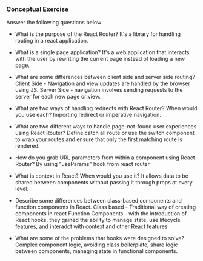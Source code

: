 ### Conceptual Exercise

Answer the following questions below:

- What is the purpose of the React Router?
  It's a library for handling routing in a react application.

- What is a single page application?
  It's a web application that interacts with the user by rewriting the current page instead of loading a new page.

- What are some differences between client side and server side routing?
  Client Side - Navigation and view updates are handled by the browser using JS.
  Server Side - navigation involves sending requests to the server for each new page or view.

- What are two ways of handling redirects with React Router? When would you use each?
  Importing redirect or imperative navigation.

- What are two different ways to handle page-not-found user experiences using React Router?
  Define catch all route or use the switch component to wrap your routes and ensure that only the first matching route is rendered.

- How do you grab URL parameters from within a component using React Router?
  By using "useParams" hook from react router

- What is context in React? When would you use it?
  It allows data to be shared between components without passing it through props at every level.

- Describe some differences between class-based components and function
  components in React.
  Class based - Traditional way of creating components in react
  Function Components - with the introduction of React hooks, they gained the ability to manage state, use lifecycle features, and interadct with context and other React features

- What are some of the problems that hooks were designed to solve?
  Complex component logic, avoiding class boilerplate, share logic between components, managing state in functional components.
